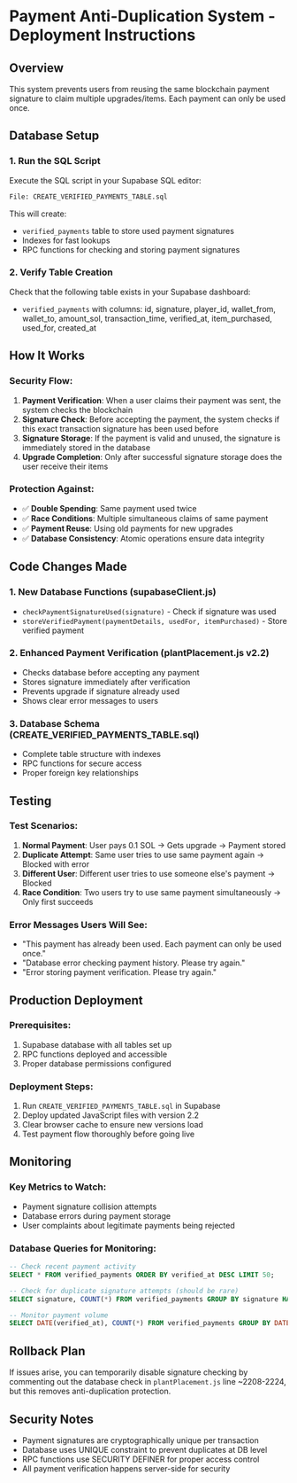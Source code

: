 # Payment Anti-Duplication System - Deployment Instructions

## Overview
This system prevents users from reusing the same blockchain payment signature to claim multiple upgrades/items. Each payment can only be used once.

## Database Setup

### 1. Run the SQL Script
Execute the SQL script in your Supabase SQL editor:
```bash
File: CREATE_VERIFIED_PAYMENTS_TABLE.sql
```

This will create:
- `verified_payments` table to store used payment signatures
- Indexes for fast lookups
- RPC functions for checking and storing payment signatures

### 2. Verify Table Creation
Check that the following table exists in your Supabase dashboard:
- `verified_payments` with columns: id, signature, player_id, wallet_from, wallet_to, amount_sol, transaction_time, verified_at, item_purchased, used_for, created_at

## How It Works

### Security Flow:
1. **Payment Verification**: When a user claims their payment was sent, the system checks the blockchain
2. **Signature Check**: Before accepting the payment, the system checks if this exact transaction signature has been used before
3. **Signature Storage**: If the payment is valid and unused, the signature is immediately stored in the database
4. **Upgrade Completion**: Only after successful signature storage does the user receive their items

### Protection Against:
- ✅ **Double Spending**: Same payment used twice
- ✅ **Race Conditions**: Multiple simultaneous claims of same payment
- ✅ **Payment Reuse**: Using old payments for new upgrades
- ✅ **Database Consistency**: Atomic operations ensure data integrity

## Code Changes Made

### 1. New Database Functions (supabaseClient.js)
- `checkPaymentSignatureUsed(signature)` - Check if signature was used
- `storeVerifiedPayment(paymentDetails, usedFor, itemPurchased)` - Store verified payment

### 2. Enhanced Payment Verification (plantPlacement.js v2.2)
- Checks database before accepting any payment
- Stores signature immediately after verification
- Prevents upgrade if signature already used
- Shows clear error messages to users

### 3. Database Schema (CREATE_VERIFIED_PAYMENTS_TABLE.sql)
- Complete table structure with indexes
- RPC functions for secure access
- Proper foreign key relationships

## Testing

### Test Scenarios:
1. **Normal Payment**: User pays 0.1 SOL → Gets upgrade → Payment stored
2. **Duplicate Attempt**: Same user tries to use same payment again → Blocked with error
3. **Different User**: Different user tries to use someone else's payment → Blocked
4. **Race Condition**: Two users try to use same payment simultaneously → Only first succeeds

### Error Messages Users Will See:
- "This payment has already been used. Each payment can only be used once."
- "Database error checking payment history. Please try again."
- "Error storing payment verification. Please try again."

## Production Deployment

### Prerequisites:
1. Supabase database with all tables set up
2. RPC functions deployed and accessible
3. Proper database permissions configured

### Deployment Steps:
1. Run `CREATE_VERIFIED_PAYMENTS_TABLE.sql` in Supabase
2. Deploy updated JavaScript files with version 2.2
3. Clear browser cache to ensure new versions load
4. Test payment flow thoroughly before going live

## Monitoring

### Key Metrics to Watch:
- Payment signature collision attempts
- Database errors during payment storage
- User complaints about legitimate payments being rejected

### Database Queries for Monitoring:
```sql
-- Check recent payment activity
SELECT * FROM verified_payments ORDER BY verified_at DESC LIMIT 50;

-- Check for duplicate signature attempts (should be rare)
SELECT signature, COUNT(*) FROM verified_payments GROUP BY signature HAVING COUNT(*) > 1;

-- Monitor payment volume
SELECT DATE(verified_at), COUNT(*) FROM verified_payments GROUP BY DATE(verified_at) ORDER BY DATE(verified_at) DESC;
```

## Rollback Plan
If issues arise, you can temporarily disable signature checking by commenting out the database check in `plantPlacement.js` line ~2208-2224, but this removes anti-duplication protection.

## Security Notes
- Payment signatures are cryptographically unique per transaction
- Database uses UNIQUE constraint to prevent duplicates at DB level
- RPC functions use SECURITY DEFINER for proper access control
- All payment verification happens server-side for security